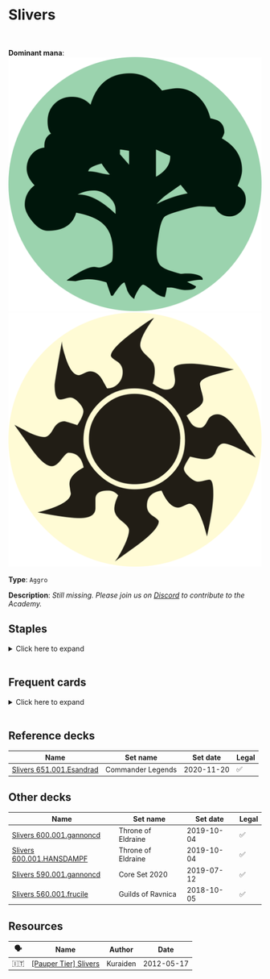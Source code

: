 <!-- This page is automatically generated by Myr: do not update it manually. -->
<!-- Changes directly applied here will be lost. -->
<!-- If you plan to update this page, please update the template at https://github.com/Pauperformance/pauperformance-bot -->
<!-- Templates can be found under pauperformance-bot/resources/templates/ -->
# Slivers
<br/>


**Dominant mana**: <img src="../resources/images/mana/G.png" class="dominant-mana-icon"/> <img src="../resources/images/mana/W.png" class="dominant-mana-icon"/>

**Type**: `Aggro`

**Description**: _Still missing. Please join us on [Discord](https://discord.gg/fYQbpjjkQ3) to contribute to the Academy._


## **Staples**

<details>
  <summary>Click here to expand</summary>
<a href="https://scryfall.com/card/iko/163/lead-the-stampede"><img src="https://c1.scryfall.com/file/scryfall-cards/normal/front/9/e/9e76b676-c7a3-4de6-a78d-3059a0df83f2.jpg" class="archetype-card rounded-image"/></a>
<a href="https://scryfall.com/card/tpr/182/muscle-sliver"><img src="https://c1.scryfall.com/file/scryfall-cards/normal/front/f/3/f36faada-4f9c-43f9-b3e4-55714737a5c9.jpg" class="archetype-card rounded-image"/></a>
<a href="https://scryfall.com/card/m14/189/predatory-sliver"><img src="https://c1.scryfall.com/file/scryfall-cards/normal/front/a/2/a2e37de8-66a1-4afa-aa6f-1151f849dfa8.jpg" class="archetype-card rounded-image"/></a>
<a href="https://scryfall.com/card/tsr/246/virulent-sliver"><img src="https://c1.scryfall.com/file/scryfall-cards/normal/front/d/5/d5082a2a-e8b1-4799-ad29-a632d95ae1da.jpg" class="archetype-card rounded-image"/></a>
</details><br/>



## **Frequent cards**

<details>
  <summary>Click here to expand</summary>
<a href="https://scryfall.com/card/mh1/119/bladeback-sliver"><img src="https://c1.scryfall.com/file/scryfall-cards/normal/front/7/0/7066c9ab-9420-46f9-a6c7-ce4d5273e2fa.jpg" class="archetype-card rounded-image"/></a>
<a href="https://scryfall.com/card/jmp/302/chain-lightning"><img src="https://c1.scryfall.com/file/scryfall-cards/normal/front/b/7/b7cef88c-0ad6-47c4-b6c8-f989586aa635.jpg" class="archetype-card rounded-image"/></a>
<a href="https://scryfall.com/card/rtr/93/electrickery"><img src="https://c1.scryfall.com/file/scryfall-cards/normal/front/5/e/5ed81ee8-d5e4-4127-876e-9bff81f9c726.jpg" class="archetype-card rounded-image"/></a>
<a href="https://scryfall.com/card/tsr/205/gemhide-sliver"><img src="https://c1.scryfall.com/file/scryfall-cards/normal/front/1/1/110887a5-cbfd-431f-9208-06acc4ed2602.jpg" class="archetype-card rounded-image"/></a>
<a href="https://scryfall.com/card/tmp/182/heart-sliver"><img src="https://c1.scryfall.com/file/scryfall-cards/normal/front/2/7/27a83ab6-0d15-49e4-90e3-b3a2a095c632.jpg" class="archetype-card rounded-image"/></a>
<a href="https://scryfall.com/card/lgn/102/hunter-sliver"><img src="https://c1.scryfall.com/file/scryfall-cards/normal/front/c/a/ca9aea1a-6f50-4f66-9f36-2e214dce41b4.jpg" class="archetype-card rounded-image"/></a>
<a href="https://scryfall.com/card/jmp/342/lightning-bolt"><img src="https://c1.scryfall.com/file/scryfall-cards/normal/front/c/e/ce711943-c1a1-43a0-8b89-8d169cfb8e06.jpg" class="archetype-card rounded-image"/></a>
<a href="https://scryfall.com/card/tpr/226/metallic-sliver"><img src="https://c1.scryfall.com/file/scryfall-cards/normal/front/0/f/0f302984-9bf6-4583-865a-5545711e7a27.jpg" class="archetype-card rounded-image"/></a>
<a href="https://scryfall.com/card/mm2/149/mutagenic-growth"><img src="https://c1.scryfall.com/file/scryfall-cards/normal/front/2/e/2e0861a2-1858-47af-8154-20a977c2b298.jpg" class="archetype-card rounded-image"/></a>
<a href="https://scryfall.com/card/lgn/19/plated-sliver"><img src="https://c1.scryfall.com/file/scryfall-cards/normal/front/8/2/82846d31-4981-4ef1-85c3-703569146a84.jpg" class="archetype-card rounded-image"/></a>
<a href="https://scryfall.com/card/lgn/136/quick-sliver"><img src="https://c1.scryfall.com/file/scryfall-cards/normal/front/3/0/30a60b2d-aeeb-4dbf-bf1a-20a274fe323f.jpg" class="archetype-card rounded-image"/></a>
<a href="https://scryfall.com/card/m14/30/sentinel-sliver"><img src="https://c1.scryfall.com/file/scryfall-cards/normal/front/7/4/74c28560-e6ac-4be9-a253-22c4613b0d90.jpg" class="archetype-card rounded-image"/></a>
<a href="https://scryfall.com/card/tsr/43/sidewinder-sliver"><img src="https://c1.scryfall.com/file/scryfall-cards/normal/front/5/6/5616e0c7-1f1d-4716-95e5-773a8e3ae5e3.jpg" class="archetype-card rounded-image"/></a>
<a href="https://scryfall.com/card/tsr/44/sinew-sliver"><img src="https://c1.scryfall.com/file/scryfall-cards/normal/front/0/0/000edc61-b3ae-49e3-87f4-0250fa6a4501.jpg" class="archetype-card rounded-image"/></a>
<a href="https://scryfall.com/card/tsr/230/spinneret-sliver"><img src="https://c1.scryfall.com/file/scryfall-cards/normal/front/7/f/7f86e30d-d9e8-48f7-8bd1-f2645f0ab3f4.jpg" class="archetype-card rounded-image"/></a>
<a href="https://scryfall.com/card/m14/157/striking-sliver"><img src="https://c1.scryfall.com/file/scryfall-cards/normal/front/4/e/4ee9254b-3d98-4477-a82e-1450cf3ee96e.jpg" class="archetype-card rounded-image"/></a>
<a href="https://scryfall.com/card/ncc/439/thriving-grove"><img src="https://cards.scryfall.io/normal/front/1/d/1d6a0661-9be3-431f-8c73-110ab93c9b34.jpg" class="archetype-card rounded-image"/></a>
<a href="https://scryfall.com/card/mh1/235/universal-automaton"><img src="https://c1.scryfall.com/file/scryfall-cards/normal/front/5/3/53c682e2-c90f-4f4b-9010-00b099e85518.jpg" class="archetype-card rounded-image"/></a>
<a href="https://scryfall.com/card/mh1/193/winding-way"><img src="https://c1.scryfall.com/file/scryfall-cards/normal/front/4/e/4e5d9776-b6ce-4ad6-8acc-69115ba5de76.jpg" class="archetype-card rounded-image"/></a>
</details><br/>



## **Reference decks**

| Name | Set name | Set date | Legal |
| -----| -------- | -------- | ----- |
| [Slivers 651.001.Esandrad](https://www.mtggoldfish.com/deck/4624340) | Commander Legends | 2020-11-20 | ✅ |




## **Other decks**

| Name | Set name | Set date | Legal |
| -----| -------- | -------- | ----- |
| [Slivers 600.001.gannoncd](https://www.mtggoldfish.com/deck/4626275) | Throne of Eldraine | 2019-10-04 | ✅ |
| [Slivers 600.001.HANSDAMPF](https://www.mtggoldfish.com/deck/4351097) | Throne of Eldraine | 2019-10-04 | ✅ |
| [Slivers 590.001.gannoncd](https://www.mtggoldfish.com/deck/4626276) | Core Set 2020 | 2019-07-12 | ✅ |
| [Slivers 560.001.frucile](https://www.mtggoldfish.com/deck/4626277) | Guilds of Ravnica | 2018-10-05 | ✅ |






## **Resources**

| 🗣️ | Name | Author | Date |
| -- | ---- | ------ | ---- |
| 🇮🇹 | <a target="_blank" href="http://www.metagame.it/forum/viewtopic.php?f=158&t=5888">[Pauper Tier] Slivers</a> | Kuraiden | 2012-05-17   |

